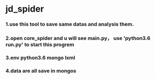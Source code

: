 # jd_spider

### 1.use this tool to save same datas and analysis them.
### 2.open core_spider and u will see main.py， use 'python3.6 run.py' to start this progrem
### 3.env python3.6 mongo lxml 
### 4.data are all save in mongos
